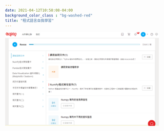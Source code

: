 ```yaml
---
date: 2021-04-12T10:58:08-04:00
background_color_class : "bg-washed-red"
title: "程式語言自我學習"
---
```


![](https://github.com/Reese9997/Reese9997.github.io/blob/f9c3e0b277087e15fcca8f1e79f5b43da06dfa0f/content/Activity/python.png)
